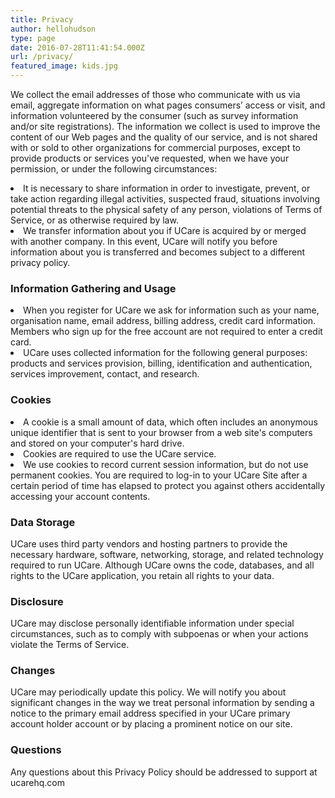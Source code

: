 ```yaml
---
title: Privacy
author: hellohudson
type: page
date: 2016-07-28T11:41:54.000Z
url: /privacy/
featured_image: kids.jpg
---
```


We collect the email addresses of those who communicate with us via email, aggregate information on what pages consumers’ access or visit, and information volunteered by the consumer (such as survey information and/or site registrations). The information we collect is used to improve the content of our Web pages and the quality of our service, and is not shared with or sold to other organizations for commercial purposes, except to provide products or services you've requested, when we have your permission, or under the following circumstances:<li>It is necessary to share information in order to investigate, prevent, or take action regarding illegal activities, suspected fraud, situations involving potential threats to the physical safety of any person, violations of Terms of Service, or as otherwise required by law.</li><li>We transfer information about you if UCare is acquired by or merged with another company. In this event, UCare will notify you before information about you is transferred and becomes subject to a different privacy policy.</li>

### Information Gathering and Usage

<li>When you register for UCare we ask for information such as your name, organisation name, email address, billing address, credit card information. Members who sign up for the free account are not required to enter a credit card.</li><li>UCare uses collected information for the following general purposes: products and services provision, billing, identification and authentication, services improvement, contact, and research.</li>

### Cookies

<li>A cookie is a small amount of data, which often includes an anonymous unique identifier that is sent to your browser from a web site's computers and stored on your computer's hard drive.</li><li>Cookies are required to use the UCare service.</li><li>We use cookies to record current session information, but do not use permanent cookies. You are required to log-in to your UCare Site after a certain period of time has elapsed to protect you against others accidentally accessing your account contents.</li>

### Data Storage

UCare uses third party vendors and hosting partners to provide the necessary hardware, software, networking, storage, and related technology required to run UCare. Although UCare owns the code, databases, and all rights to the UCare application, you retain all rights to your data.

### Disclosure

UCare may disclose personally identifiable information under special circumstances, such as to comply with subpoenas or when your actions violate the Terms of Service.

### Changes

UCare may periodically update this policy. We will notify you about significant changes in the way we treat personal information by sending a notice to the primary email address specified in your UCare primary account holder account or by placing a prominent notice on our site.

### Questions

Any questions about this Privacy Policy should be addressed to support at ucarehq.com